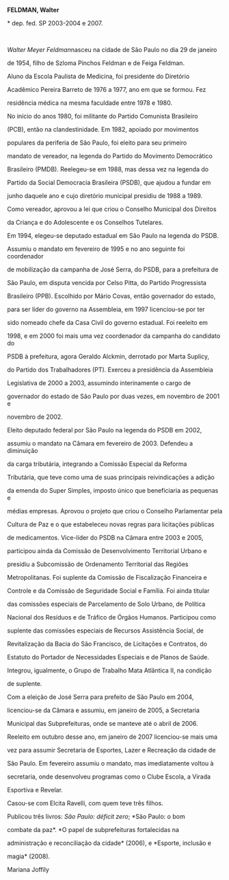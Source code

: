 **FELDMAN, Walter**



\* dep. fed. SP 2003-2004 e 2007.



 



*Walter Meyer Feldman*nasceu na cidade de São Paulo no dia 29 de janeiro

de 1954, filho de Szloma Pinchos Feldman e de Feiga Feldman.



Aluno da Escola Paulista de Medicina, foi presidente do Diretório

Acadêmico Pereira Barreto de 1976 a 1977, ano em que se formou. Fez

residência médica na mesma faculdade entre 1978 e 1980.



No início do anos 1980, foi militante do Partido Comunista Brasileiro

(PCB), então na clandestinidade. Em 1982, apoiado por movimentos

populares da periferia de São Paulo, foi eleito para seu primeiro

mandato de vereador, na legenda do Partido do Movimento Democrático

Brasileiro (PMDB). Reelegeu-se em 1988, mas dessa vez na legenda do

Partido da Social Democracia Brasileira (PSDB), que ajudou a fundar em

junho daquele ano e cujo diretório municipal presidiu de 1988 a 1989.

Como vereador, aprovou a lei que criou o Conselho Municipal dos Direitos

da Criança e do Adolescente e os Conselhos Tutelares.



Em 1994, elegeu-se deputado estadual em São Paulo na legenda do PSDB.

Assumiu o mandato em fevereiro de 1995 e no ano seguinte foi coordenador

de mobilização da campanha de José Serra, do PSDB, para a prefeitura de

São Paulo, em disputa vencida por Celso Pitta, do Partido Progressista

Brasileiro (PPB). Escolhido por Mário Covas, então governador do estado,

para ser líder do governo na Assembleia, em 1997 licenciou-se por ter

sido nomeado chefe da Casa Civil do governo estadual. Foi reeleito em

1998, e em 2000 foi mais uma vez coordenador da campanha do candidato do

PSDB à prefeitura, agora Geraldo Alckmin, derrotado por Marta Suplicy,

do Partido dos Trabalhadores (PT). Exerceu a presidência da Assembleia

Legislativa de 2000 a 2003, assumindo interinamente o cargo de

governador do estado de São Paulo por duas vezes, em novembro de 2001 e

novembro de 2002.



Eleito deputado federal por São Paulo na legenda do PSDB em 2002,

assumiu o mandato na Câmara em fevereiro de 2003. Defendeu a diminuição

da carga tributária, integrando a Comissão Especial da Reforma

Tributária, que teve como uma de suas principais reivindicações a adição

da emenda do Super Simples, imposto único que beneficiaria as pequenas e

médias empresas. Aprovou o projeto que criou o Conselho Parlamentar pela

Cultura de Paz e o que estabeleceu novas regras para licitações públicas

de medicamentos. Vice-líder do PSDB na Câmara entre 2003 e 2005,

participou ainda da Comissão de Desenvolvimento Territorial Urbano e

presidiu a Subcomissão de Ordenamento Territorial das Regiões

Metropolitanas. Foi suplente da Comissão de Fiscalização Financeira e

Controle e da Comissão de Seguridade Social e Família. Foi ainda titular

das comissões especiais de Parcelamento de Solo Urbano, de Política

Nacional dos Resíduos e de Tráfico de Órgãos Humanos. Participou como

suplente das comissões especiais de Recursos Assistência Social, de

Revitalização da Bacia do São Francisco, de Licitações e Contratos, do

Estatuto do Portador de Necessidades Especiais e de Planos de Saúde.

Integrou, igualmente, o Grupo de Trabalho Mata Atlântica II, na condição

de suplente.



Com a eleição de José Serra para prefeito de São Paulo em 2004,

licenciou-se da Câmara e assumiu, em janeiro de 2005, a Secretaria

Municipal das Subprefeituras, onde se manteve até o abril de 2006.

Reeleito em outubro desse ano, em janeiro de 2007 licenciou-se mais uma

vez para assumir Secretaria de Esportes, Lazer e Recreação da cidade de

São Paulo. Em fevereiro assumiu o mandato, mas imediatamente voltou à

secretaria, onde desenvolveu programas como o Clube Escola, a Virada

Esportiva e Revelar.



Casou-se com Elcita Ravelli, com quem teve três filhos.



Publicou três livros: *São Paulo: déficit zero*; *São Paulo: o bom

combate da paz*. *O papel de subprefeituras fortalecidas na

administração e reconciliação da cidade* (2006), e *Esporte, inclusão e

magia* (2008).



Mariana Joffily




